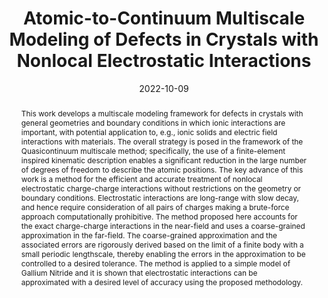 ---
title: "Atomic-to-Continuum Multiscale Modeling of Defects in Crystals with Nonlocal Electrostatic Interactions"

authors:
- admin
- "Jason Marshall"
- "Jaroslaw Knap"
- "Kaushik Dayal"
author_notes:
- "Corresponding author"
date: "2022-10-09"
doi: "10.1115/1.4056111"

# Schedule page publish date (NOT publication's date).
publishDate: "2022-10-09"

# Publication type.
publication_types: ["article-journal"]

# Publication name and optional abbreviated publication name.
publication: "*Journal of Applied Mechanics*"
publication_short: "JAM"

abstract: "This work develops a multiscale modeling framework for defects in crystals with general geometries and boundary conditions in which ionic interactions are important, with potential application to, e.g., ionic solids and electric field interactions with materials. The overall strategy is posed in the framework of the Quasicontinuum multiscale method; specifically, the use of a finite-element inspired kinematic description enables a significant reduction in the large number of degrees of freedom to describe the atomic positions. The key advance of this work is a method for the efficient and accurate treatment of nonlocal electrostatic charge-charge interactions without restrictions on the geometry or boundary conditions. Electrostatic interactions are long-range with slow decay, and hence require consideration of all pairs of charges making a brute-force approach computationally prohibitive. The method proposed here accounts for the exact charge-charge interactions in the near-field and uses a coarse-grained approximation in the far-field. The coarse-grained approximation and the associated errors are rigorously derived based on the limit of a finite body with a small periodic lengthscale, thereby enabling the errors in the approximation to be controlled to a desired tolerance. The method is applied to a simple model of Gallium Nitride and it is shown that electrostatic interactions can be approximated with a desired level of accuracy using the proposed methodology."

# Summary. An optional shortened abstract.
summary: ''

tags:
- Multiscale Modeling
- Ionic Solids
- Electrostatics
- Quasicontinuum Method
featured: true

# links:
url_pdf: ''
url_code: ''
url_source: 'https://doi.org/10.1115/1.4056111'
---